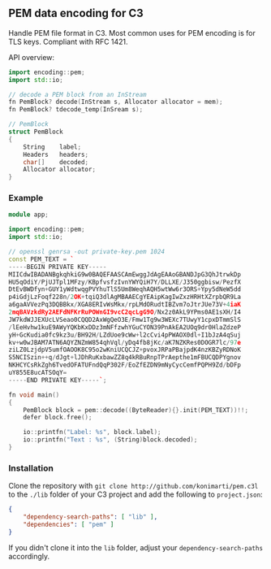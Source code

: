 ## PEM data encoding for C3

Handle PEM file format in C3. Most common uses for PEM encoding is for TLS
keys. Compliant with RFC 1421.

API overview:

```cpp
import encoding::pem;
import std::io;

// decode a PEM block from an InStream
fn PemBlock? decode(InStream s, Allocator allocator = mem);
fn PemBlock? tdecode_temp(InSream s);

// PemBlock
struct PemBlock
{
	String    label;
	Headers   headers;
	char[]    decoded;
	Allocator allocator;
}
```

### Example

```cpp
module app;

import encoding::pem;
import std::io;

// openssl genrsa -out private-key.pem 1024
const PEM_TEXT = `
-----BEGIN PRIVATE KEY-----
MIICdwIBADANBgkqhkiG9w0BAQEFAASCAmEwggJdAgEAAoGBANDJpG3QhJtrwkDp
HU5qOdiY/PjUJTpl1MFzy/KBpfvsfzIvnYWYQiH7Y/DLLXE/J350ggbisw/PezfX
DtEvBWDfyn+GUY1yWdtwqgPVYhuTlS5Um8WeqhAQH5wtWw6r3ORS+Ypy5dNeW5dd
p4iGdjLzFoqf228n/2OK+tqiQ3dlAgMBAAECgYEAipKagIwZxzHRHtXZrpbQR9La
a6gaAVVezPq3DQBBkx/XGA8ERIvWsMkx/rpLMdORudtIBZvm7oJtrJUe73V+4iaK
2mqBAVzkdRy2AEFdNFKrRuPOWnGI9vcC2qcLgG9O/Nx2z0AkL9YPms0AE1sXH/I4
JW7kdWJJEXUcLVSeao0CQQD2AxWgQeO3E/Fmw1Tg9w3WEXc7TUwyY1cpxDTmmSlS
/lEeHvhw1kuE9AWyYQKbKxDDz3mNFfzwhYGuCYON39PnAkEA2UOq9dr0HlaZdzeP
yH+GcKudia0fc9kz3u/BH92H/LZdUoe9cWw+l2cCvi4pPWAOX0dl+I1bJzA4qSuj
kv+w0wJBAM7ATN6AQYZNZmW854qhVql/yDq4fb8jKc/aK7NZKRes0DOGR7lc/97e
ziLZ0LzjdpV5umfOAOOK8C95o2wKniUCQCJZ+pvoxJRPaPBajpdK4nzKBZyRDNoK
S5NCISzin++q/dJgt+lJDhRuKxbawZZ8q4kRBuRnpTPrAepthe1mFBUCQDPYgnov
NKHCYCsRkZgh6TvedOFATUFndQqP302F/EoZfEZDN9mNyCycCemfPQPH9Zd/bDFp
uY855E8ucATSOqY=
-----END PRIVATE KEY-----`;

fn void main()
{
	PemBlock block = pem::decode((ByteReader){}.init(PEM_TEXT))!!;
	defer block.free();

	io::printfn("Label: %s", block.label);
	io::printfn("Text : %s", (String)block.decoded);
}
```

### Installation

Clone the repository with
```git clone http://github.com/konimarti/pem.c3l```
to the `./lib` folder of your C3 project and add the following to
`project.json`:

```json
{
    "dependency-search-paths": [ "lib" ],
    "dependencies": [ "pem" ]
}
```

If you didn't clone it into the `lib` folder, adjust your
`dependency-search-paths` accordingly.
